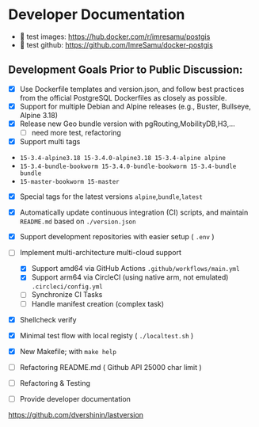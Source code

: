 
# Developer Documentation

* 🧪 test images: https://hub.docker.com/r/imresamu/postgis
* 🧪 test github: https://github.com/ImreSamu/docker-postgis

## Development Goals Prior to Public Discussion:

- [x] Use Dockerfile templates and version.json, and follow best practices from the official PostgreSQL Dockerfiles as closely as possible.
- [x] Support for multiple Debian and Alpine releases (e.g., Buster, Bullseye, Alpine 3.18)
- [x] Release new Geo bundle version with pgRouting,MobilityDB,H3,...
  - [ ] need more test, refactoring
- [x] Support multi tags
 - `15-3.4-alpine3.18 15-3.4.0-alpine3.18 15-3.4-alpine alpine`
 - `15-3.4-bundle-bookworm 15-3.4.0-bundle-bookworm 15-3.4-bundle bundle`
 - `15-master-bookworm 15-master`
- [x] Special tags for the latest versions `alpine`,`bundle`,`latest`
- [x] Automatically update continuous integration (CI) scripts, and maintain `README.md` based on `./version.json`
- [x] Support development repositories with easier setup ( `.env`  )
- [ ] Implement multi-architecture multi-cloud support
  - [x] Support amd64 via GitHub Actions `.github/workflows/main.yml`
  - [x] Support arm64 via CircleCI (using native arm, not emulated) `.circleci/config.yml`
  - [ ] Synchronize CI Tasks
  - [ ] Handle manifest creation (complex task)
- [x] Shellcheck verify
- [x] Minimal test flow with local registy ( `./localtest.sh` )
- [x] New Makefile; with `make help`
- [ ] Refactoring README.md ( Github API 25000 char limit  )
- [ ] Refactoring & Testing
- [ ] Provide developer documentation



https://github.com/dvershinin/lastversion
